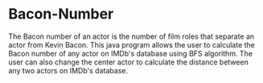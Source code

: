 # Bacon-Number
The Bacon number of an actor is the number of film roles that separate an actor from Kevin Bacon.
This java program allows the user to calculate the Bacon number of any actor on IMDb's database using BFS algorithm.
The user can also change the center actor to calculate the distance between any two actors on IMDb's database.
